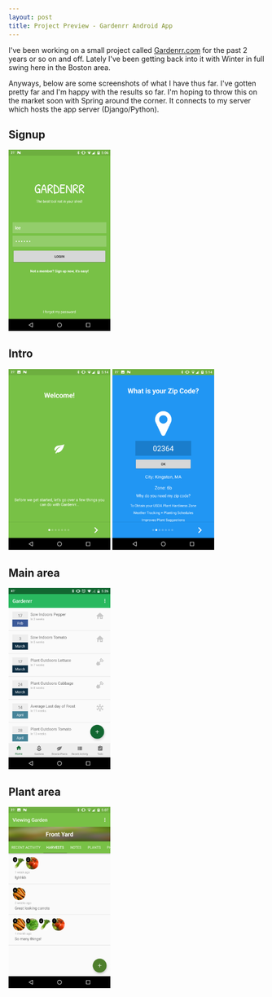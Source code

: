 ```yaml
---
layout: post
title: Project Preview - Gardenrr Android App
---
```


I've been working on a small project called [Gardenrr.com](http://gardenrr.com) for the past 2 years or so on and off. Lately I've been getting back into it with Winter in full swing here in the Boston area.

Anyways, below are some screenshots of what I have thus far. I've gotten pretty far and I'm happy with the results so far. I'm hoping to throw this on the market soon with Spring around the corner. It connects to my server which hosts the app server (Django/Python).

## Signup

<img src="/images/posts/gardenrr-preview/login.png" alt="Drawing" style="width: 200px;"/>

## Intro

<img src="/images/posts/gardenrr-preview/intro1.png" alt="Drawing" style="width: 200px;"/>
<img src="/images/posts/gardenrr-preview/intro2.png" alt="Drawing" style="width: 200px;"/>

## Main area

<img src="/images/posts/gardenrr-preview/reminders.png" alt="Drawing" style="width: 200px;"/>

## Plant area

<img src="/images/posts/gardenrr-preview/harvests.png" alt="Drawing" style="width: 200px;"/>
